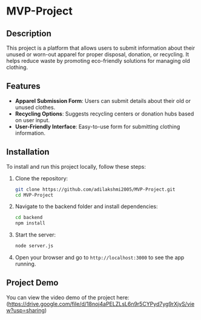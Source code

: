 # MVP-Project

## Description
This project is a platform that allows users to submit information about their unused or worn-out apparel for proper disposal, donation, or recycling. It helps reduce waste by promoting eco-friendly solutions for managing old clothing.

## Features
- **Apparel Submission Form**: Users can submit details about their old or unused clothes.
- **Recycling Options**: Suggests recycling centers or donation hubs based on user input.
- **User-Friendly Interface**: Easy-to-use form for submitting clothing information.

## Installation
To install and run this project locally, follow these steps:

1. Clone the repository:
    ```bash
    git clone https://github.com/adilakshmi2005/MVP-Project.git
    cd MVP-Project
    ```

2. Navigate to the backend folder and install dependencies:
    ```bash
    cd backend
    npm install
    ```

3. Start the server:
    ```bash
    node server.js
    ```

4. Open your browser and go to `http://localhost:3000` to see the app running.
## Project Demo
You can view the video demo of the project here: (https://drive.google.com/file/d/18noj4aPELZLsL6n9r5CYPyd7yg9rXjvS/view?usp=sharing)
